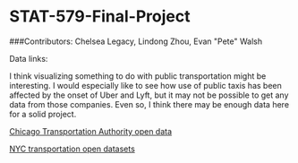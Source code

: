 STAT-579-Final-Project
======================

###Contributors:
Chelsea Legacy, Lindong Zhou, Evan "Pete" Walsh

Data links:

I think visualizing something to do with public transportation might be interesting. I would especially like to see how use of public taxis has been affected by the onset of Uber and Lyft, but it may not be possible to get any data from those companies. Even so, I think there may be enough data here for a solid project. 

[Chicago Transportation Authority open data](http://www.transitchicago.com/data/)

[NYC transportation open datasets](https://nycopendata.socrata.com/data?cat=transportation)

